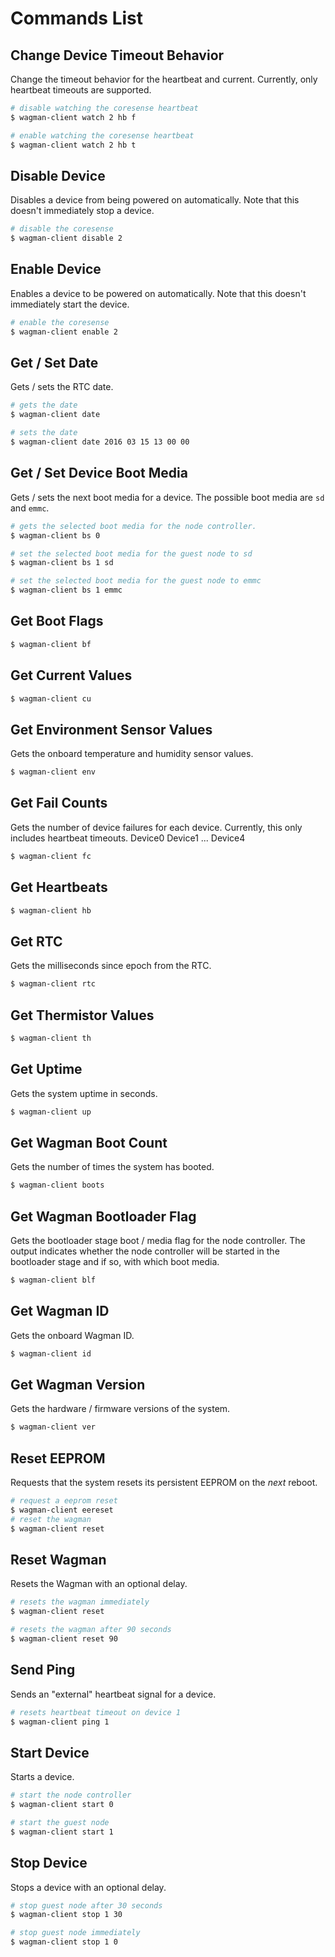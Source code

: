 # Commands List
## Change Device Timeout Behavior

Change the timeout behavior for the heartbeat and current. Currently, only heartbeat
timeouts are supported.

```sh
# disable watching the coresense heartbeat
$ wagman-client watch 2 hb f

# enable watching the coresense heartbeat
$ wagman-client watch 2 hb t
```
## Disable Device

Disables a device from being powered on automatically. Note that this doesn't
immediately stop a device.

```sh
# disable the coresense
$ wagman-client disable 2
```
## Enable Device

Enables a device to be powered on automatically. Note that this doesn't
immediately start the device.

```sh
# enable the coresense
$ wagman-client enable 2
```
## Get / Set Date

Gets / sets the RTC date.

```sh
# gets the date
$ wagman-client date

# sets the date
$ wagman-client date 2016 03 15 13 00 00
```
## Get / Set Device Boot Media

Gets / sets the next boot media for a device. The possible boot media are `sd`
and `emmc`.

```sh
# gets the selected boot media for the node controller.
$ wagman-client bs 0

# set the selected boot media for the guest node to sd
$ wagman-client bs 1 sd

# set the selected boot media for the guest node to emmc
$ wagman-client bs 1 emmc
```
## Get Boot Flags



```sh
$ wagman-client bf
```
## Get Current Values



```sh
$ wagman-client cu
```
## Get Environment Sensor Values

Gets the onboard temperature and humidity sensor values.

```sh
$ wagman-client env
```
## Get Fail Counts

Gets the number of device failures for each device. Currently, this only includes
heartbeat timeouts.
Device0
Device1
...
Device4

```sh
$ wagman-client fc
```
## Get Heartbeats



```sh
$ wagman-client hb
```
## Get RTC

Gets the milliseconds since epoch from the RTC.

```sh
$ wagman-client rtc
```
## Get Thermistor Values



```sh
$ wagman-client th
```
## Get Uptime

Gets the system uptime in seconds.

```sh
$ wagman-client up
```
## Get Wagman Boot Count

Gets the number of times the system has booted.

```sh
$ wagman-client boots
```
## Get Wagman Bootloader Flag

Gets the bootloader stage boot / media flag for the node controller. The output
indicates whether the node controller will be started in the bootloader stage
and if so, with which boot media.

```sh
$ wagman-client blf
```
## Get Wagman ID

Gets the onboard Wagman ID.

```sh
$ wagman-client id
```
## Get Wagman Version

Gets the hardware / firmware versions of the system.

```sh
$ wagman-client ver
```
## Reset EEPROM

Requests that the system resets its persistent EEPROM on the *next* reboot.

```sh
# request a eeprom reset
$ wagman-client eereset
# reset the wagman
$ wagman-client reset
```
## Reset Wagman

Resets the Wagman with an optional delay.

```sh
# resets the wagman immediately
$ wagman-client reset

# resets the wagman after 90 seconds
$ wagman-client reset 90
```
## Send Ping

Sends an "external" heartbeat signal for a device.

```sh
# resets heartbeat timeout on device 1
$ wagman-client ping 1
```
## Start Device

Starts a device.

```sh
# start the node controller
$ wagman-client start 0

# start the guest node
$ wagman-client start 1
```
## Stop Device

Stops a device with an optional delay.

```sh
# stop guest node after 30 seconds
$ wagman-client stop 1 30

# stop guest node immediately
$ wagman-client stop 1 0
```
